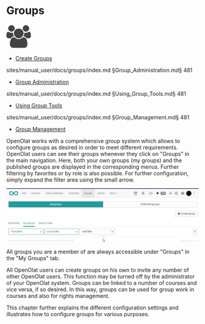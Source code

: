 # Groups

![](assets/group.png)

  * [Create Groups](Create_Groups.md)

sites/manual_user/docs/groups/index.md §Group_Administration.md§ 481
  * [Group Administration](Group_Administration.md)

sites/manual_user/docs/groups/index.md §Using_Group_Tools.md§ 481
  * [Using Group Tools](Using_Group_Tools.md)

sites/manual_user/docs/groups/index.md §Group_Management.md§ 481
  * [Group Management](Group_Management.md)

OpenOlat works with a comprehensive group system which allows to configure
groups as desired in order to meet different requirements. OpenOlat users can
see their groups whenever they click on "Groups" in the main navigation. Here,
both your own groups (my groups) and the published groups are displayed in the
corresponding menus. Further filtering by favorites or by role is also
possible. For further configuration, simply expand the filter area using the
small arrow.

![](assets/groups16.jpg)

All groups you are a member of are always accessible under "Groups" in the "My
Groups" tab.

All OpenOlat users can create groups on his own to invite any number of other
OpenOlat users. This function may be turned off by the administrator of your
OpenOlat system. Groups can be linked to a number of courses and vice versa,
if so desired. In this way, groups can be used for group work in courses and
also for rights management.

This chapter further explains the different configuration settings and
illustrates how to configure groups for various purposes.

